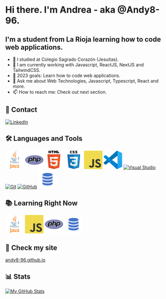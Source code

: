 # Hi there. I'm Andrea - aka @Andy8-96.

## I'm a student from La Rioja learning how to code web applications.

- 🔭 I studied at Colegio Sagrado Corazón (Jesuitas).
- 🌱 I am currently working with Javascript, ReactJS, NextJS and TailwindCSS.
- 🥅 2023 goals: Learn how to code web applications.
- 💬 Ask me about Web Technologies, Javascript, Typescript, React and more.
- 📫 How to reach me: Check out next section.

## 💬 Contact

[<img alt="LinkedIn" width="40" height="32" src="https://cdn.jsdelivr.net/npm/simple-icons@v3/icons/linkedin.svg" />][LinkedIn]

## 🛠 Languages and Tools

[<img alt="Java" width="58" src="https://raw.githubusercontent.com/github/explore/80688e429a7d4ef2fca1e82350fe8e3517d3494d/topics/java/java.png" />][Java]
[<img alt="PHP" width="58" src="https://raw.githubusercontent.com/github/explore/ccc16358ac4530c6a69b1b80c7223cd2744dea83/topics/php/php.png" />][PHP]
[<img alt="HTML" width="58" src="https://raw.githubusercontent.com/github/explore/80688e429a7d4ef2fca1e82350fe8e3517d3494d/topics/html/html.png" />][HTML]
[<img alt="CSS" width="58" src="https://raw.githubusercontent.com/github/explore/80688e429a7d4ef2fca1e82350fe8e3517d3494d/topics/css/css.png" />][CSS]
[<img alt="JavaScript" width="58" src="https://raw.githubusercontent.com/github/explore/80688e429a7d4ef2fca1e82350fe8e3517d3494d/topics/javascript/javascript.png" />][JavaScript]
[<img alt="Visual Studio Code" width="58" src="https://raw.githubusercontent.com/github/explore/80688e429a7d4ef2fca1e82350fe8e3517d3494d/topics/visual-studio-code/visual-studio-code.png" />][Visual Studio Code]
[<img alt="Visual Studio" width="58" src="https://www.misprogramas.es/sites/default/files/styles/logos/public/content/logos/visual_studio.png?itok=BRo9dKMj" />][Visual Studio]
[<img alt="Git" width="58" src="https://www.vectorlogo.zone/logos/git-scm/git-scm-icon.svg" />][Git]
[<img alt="GitHub" width="58" src="https://cdn.jsdelivr.net/npm/simple-icons@v3/icons/github.svg" />][GitHub]
[<img alt="SQL" width="58" src="https://raw.githubusercontent.com/github/explore/80688e429a7d4ef2fca1e82350fe8e3517d3494d/topics/sql/sql.png" />][SQL]

## 📚 Learning Right Now

[<img alt="Java" width="58" src="https://raw.githubusercontent.com/github/explore/80688e429a7d4ef2fca1e82350fe8e3517d3494d/topics/java/java.png" />][Java]
[<img alt="JavaScript" width="58" src="https://raw.githubusercontent.com/github/explore/80688e429a7d4ef2fca1e82350fe8e3517d3494d/topics/javascript/javascript.png" />][JavaScript]
[<img alt="PHP" width="58" src="https://raw.githubusercontent.com/github/explore/ccc16358ac4530c6a69b1b80c7223cd2744dea83/topics/php/php.png" />][PHP]
[<img alt="SQL" width="58" src="https://raw.githubusercontent.com/github/explore/80688e429a7d4ef2fca1e82350fe8e3517d3494d/topics/sql/sql.png" />][SQL]

## 📃 Check my site

[andy8-96.github.io](https://andy8-96.github.io/)

## 📊 Stats

[![My GitHub Stats](https://github-readme-stats.vercel.app/api?username=Andy8-96&show_icons=true&hide_border=true&theme=vue)](https://github.com/anuraghazra/github-readme-stats)

<!-- Reference URLs -->
[PHP]: https://www.php.net/
[Java]: https://www.java.com/es/download/
[LinkedIn]: https://es.linkedin.com/in/andrea-cabral-angulo-0b3322142
[HTML]: https://github.com/search?q=html
[CSS]: https://github.com/search?q=css
[JavaScript]: https://github.com/search?q=javascript
[Visual Studio Code]: https://code.visualstudio.com/
[Visual Studio]: https://visualstudio.microsoft.com/es/
[Git]: https://git-scm.com/
[GitHub]: https://github.com/
[SQL]: https://www.microsoft.com/es-es/sql-server/sql-server-downloads


